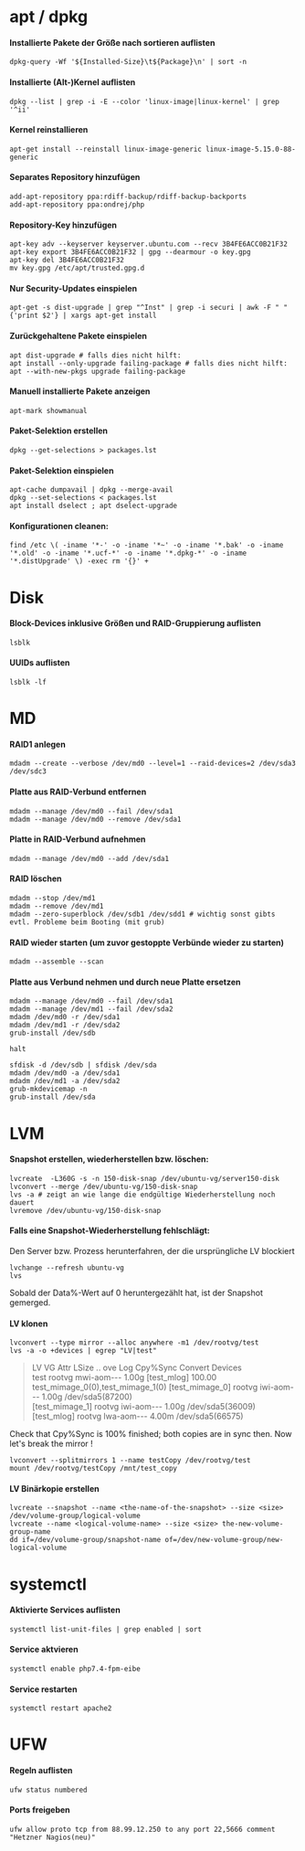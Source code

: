 # apt / dpkg 

#### Installierte Pakete der Größe nach sortieren auflisten
		
	dpkg-query -Wf '${Installed-Size}\t${Package}\n' | sort -n
		
#### Installierte (Alt-)Kernel auflisten
	 
	dpkg --list | grep -i -E --color 'linux-image|linux-kernel' | grep '^ii'
		
#### Kernel reinstallieren
	 
	apt-get install --reinstall linux-image-generic linux-image-5.15.0-88-generic
		
#### Separates Repository hinzufügen
	
	add-apt-repository ppa:rdiff-backup/rdiff-backup-backports
	add-apt-repository ppa:ondrej/php	
	
#### Repository-Key hinzufügen
	
	apt-key adv --keyserver keyserver.ubuntu.com --recv 3B4FE6ACC0B21F32
	apt-key export 3B4FE6ACC0B21F32 | gpg --dearmour -o key.gpg
	apt-key del 3B4FE6ACC0B21F32
	mv key.gpg /etc/apt/trusted.gpg.d
				
#### Nur Security-Updates einspielen
	
	apt-get -s dist-upgrade | grep "^Inst" | grep -i securi | awk -F " " {'print $2'} | xargs apt-get install

#### Zurückgehaltene Pakete einspielen

	apt dist-upgrade # falls dies nicht hilft:
	apt install --only-upgrade failing-package # falls dies nicht hilft:
	apt --with-new-pkgs upgrade failing-package
				
#### Manuell installierte Pakete anzeigen

	apt-mark showmanual		

#### Paket-Selektion erstellen

	dpkg --get-selections > packages.lst
	
#### Paket-Selektion einspielen

	apt-cache dumpavail | dpkg --merge-avail
	dpkg --set-selections < packages.lst
	apt install dselect ; apt dselect-upgrade

#### Konfigurationen cleanen:
	
	find /etc \( -iname '*-' -o -iname '*~' -o -iname '*.bak' -o -iname '*.old' -o -iname '*.ucf-*' -o -iname '*.dpkg-*' -o -iname '*.distUpgrade' \) -exec rm '{}' +

# Disk 

#### Block-Devices inklusive Größen und RAID-Gruppierung auflisten
		
	lsblk
		
#### UUIDs auflisten
	
	lsblk -lf
		
# MD

#### RAID1 anlegen
	
	mdadm --create --verbose /dev/md0 --level=1 --raid-devices=2 /dev/sda3 /dev/sdc3
		
#### Platte aus RAID-Verbund entfernen
	
	mdadm --manage /dev/md0 --fail /dev/sda1
	mdadm --manage /dev/md0 --remove /dev/sda1
		
#### Platte in RAID-Verbund aufnehmen
	
	mdadm --manage /dev/md0 --add /dev/sda1
		
#### RAID löschen
	
	mdadm --stop /dev/md1 
	mdadm --remove /dev/md1
	mdadm --zero-superblock /dev/sdb1 /dev/sdd1 # wichtig sonst gibts evtl. Probleme beim Booting (mit grub)
		
#### RAID wieder starten (um zuvor gestoppte Verbünde wieder zu starten)
	
	mdadm --assemble --scan	
		
#### Platte aus Verbund nehmen und durch neue Platte ersetzen
		
	mdadm --manage /dev/md0 --fail /dev/sda1
	mdadm --manage /dev/md1 --fail /dev/sda2
	mdadm /dev/md0 -r /dev/sda1
	mdadm /dev/md1 -r /dev/sda2
	grub-install /dev/sdb
	
	halt
		
	sfdisk -d /dev/sdb | sfdisk /dev/sda
	mdadm /dev/md0 -a /dev/sda1
	mdadm /dev/md1 -a /dev/sda2
	grub-mkdevicemap -n
	grub-install /dev/sda

# LVM

#### Snapshot erstellen, wiederherstellen bzw. löschen:
	
	lvcreate  -L360G -s -n 150-disk-snap /dev/ubuntu-vg/server150-disk
	lvconvert --merge /dev/ubuntu-vg/150-disk-snap
	lvs -a # zeigt an wie lange die endgültige Wiederherstellung noch dauert
	lvremove /dev/ubuntu-vg/150-disk-snap

#### Falls eine Snapshot-Wiederherstellung fehlschlägt:
     
Den Server bzw. Prozess herunterfahren, der die ursprüngliche LV blockiert
     
	lvchange --refresh ubuntu-vg
	lvs

Sobald der Data%-Wert auf 0 heruntergezählt hat, ist der Snapshot gemerged.

#### LV klonen
	
	lvconvert --type mirror --alloc anywhere -m1 /dev/rootvg/test
	lvs -a -o +devices | egrep "LV|test"

> LV              VG     Attr       LSize .. ove Log       Cpy%Sync Convert Devices                          
> test            rootvg mwi-aom--- 1.00g      [test_mlog] 100.00           test_mimage_0(0),test_mimage_1(0)
> [test_mimage_0] rootvg iwi-aom--- 1.00g                                   /dev/sda5(87200)                 
> [test_mimage_1] rootvg iwi-aom--- 1.00g                                   /dev/sda5(36009)                 
> [test_mlog]     rootvg lwa-aom--- 4.00m                                   /dev/sda5(66575)                 

Check that Cpy%Sync is 100% finished; both copies are in sync then. Now let's break the mirror !

	lvconvert --splitmirrors 1 --name testCopy /dev/rootvg/test
	mount /dev/rootvg/testCopy /mnt/test_copy
	
#### LV Binärkopie erstellen
		
	lvcreate --snapshot --name <the-name-of-the-snapshot> --size <size> /dev/volume-group/logical-volume
	lvcreate --name <logical-volume-name> --size <size> the-new-volume-group-name
	dd if=/dev/volume-group/snapshot-name of=/dev/new-volume-group/new-logical-volume
		
# systemctl

#### Aktivierte Services auflisten

	systemctl list-unit-files | grep enabled | sort

#### Service aktvieren

	systemctl enable php7.4-fpm-eibe

#### Service restarten

	systemctl restart apache2 

# UFW

#### Regeln auflisten

	ufw status numbered
		
#### Ports freigeben
		
	ufw allow proto tcp from 88.99.12.250 to any port 22,5666 comment "Hetzner Nagios(neu)"